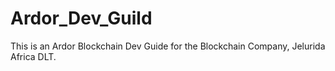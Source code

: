 # Ardor_Dev_Guild
 This is an Ardor Blockchain Dev Guide for the Blockchain Company, Jelurida Africa DLT.
